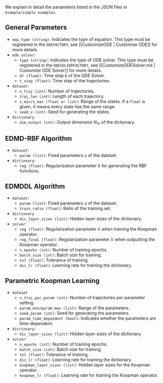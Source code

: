
We explain in detail the parameters listed in the JSON files in `example/simple examples`.

## General Parameters

- `equ_type (string)`: Indicates the type of equation. 
  This type must be registered in the `ODEFACTORY`, see [[CustomizeODE | Customize ODE]] for more details.
- `ode_solver`:
    - `type (string)`: Indicates the type of ODE solver.
      This type must be registered in the `ODESOLVERFACTORY`, see [[CustomizeODESolver.md | Customize ODE Solver]] for more details.
    - `dt (float)`: Time step $k$ of the ODE Solver.
    - `t_step (float)`: Time step of the trajectories.
- `dataset`:
    - `n_traj (int)`: Number of trajectories.
    - `traj_len (int)`: Length of each trajectory.
    - `x_min/x_max (float or list)`: Range of the states.
      If a `float` is given, it means every state has the same range.
    - `seed_x (int)`: Seed for generating the states.
- `dictionary`:
    - `dim_output (int)`: Output dimension $N_{\Psi}$ of the dictionary.

## EDMD-RBF Algorithm

- `dataset`:
    - `param (list)`: Fixed parameters $u$ of the dataset.
- `dictionary`:
    - `reg (float)`: Regularization parameter $\lambda$ for generating the RBF functions.    

## EDMDDL Algorithm

- `dataset`:
    - `param (list)`: Fixed parameters $u$ of the dataset.
    - `train_ratio (float)`: Ratio of the training set.
- `dictionary`
    - `dic_layer_sizes (list)`: Hidden layer sizes of the dictionary.
- `solver`:
    - `reg (float)`: Regularization parameter $\lambda$ when training the Koopman operator.
    - `reg_final (float)`: Regularization parameter $\lambda$ when outputting the Koopman operator.
    - `n_epochs (int)`: Number of training epochs.
    - `batch_size (int)`: Batch size for training.
    - `tol (float)`: Tolerance of training.
    - `dic_lr (float)`: Learning rate for training the dictionary.

## Parametric Koopman Learning  

- `dataset`
    - `n_traj_per_param (int)`: Number of trajectories per parameter setting.
    - `param_min/param_max (list)`: Range of the parameters.
    - `seed_param (int)`: Seed for generating the parameters.
    - `param_time_dependent (bool)`: Indicates whether the parameters are time-dependent.
- `dictionary`:
    - `dic_layer_sizes (list)`: Hidden layer sizes of the dictionary.
- `solver`:
    - `n_epochs (int)`: Number of training epochs.
    - `batch_size (int)`: Batch size for training.
    - `tol (float)`: Tolerance of training.
    - `dic_lr (float)`: Learning rate for training the dictionary.
    - `koopman_layer_sizes (list)`: Hidden layer sizes for the Koopman operator.
    - `koopman_lr (float)`: Learning rate for training the Koopman operator.

